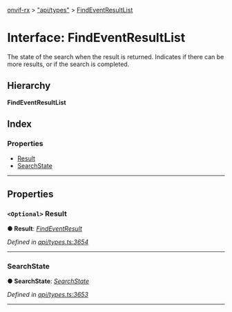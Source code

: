 [onvif-rx](../README.md) > ["api/types"](../modules/_api_types_.md) > [FindEventResultList](../interfaces/_api_types_.findeventresultlist.md)

# Interface: FindEventResultList

The state of the search when the result is returned. Indicates if there can be more results, or if the search is completed.

## Hierarchy

**FindEventResultList**

## Index

### Properties

* [Result](_api_types_.findeventresultlist.md#result)
* [SearchState](_api_types_.findeventresultlist.md#searchstate)

---

## Properties

<a id="result"></a>

### `<Optional>` Result

**● Result**: *[FindEventResult](_api_types_.findeventresult.md)*

*Defined in [api/types.ts:3654](https://github.com/patrickmichalina/onvif-rx/blob/f117e44/src/api/types.ts#L3654)*

___
<a id="searchstate"></a>

###  SearchState

**● SearchState**: *[SearchState](../enums/_api_types_.searchstate.md)*

*Defined in [api/types.ts:3653](https://github.com/patrickmichalina/onvif-rx/blob/f117e44/src/api/types.ts#L3653)*

___

